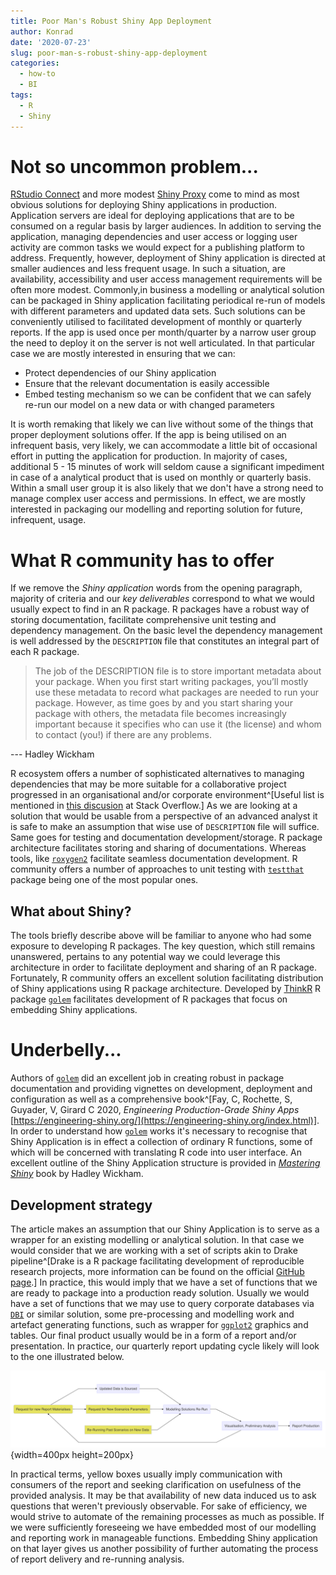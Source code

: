 ```yaml
---
title: Poor Man's Robust Shiny App Deployment
author: Konrad
date: '2020-07-23'
slug: poor-man-s-robust-shiny-app-deployment
categories:
  - how-to
  - BI
tags:
  - R
  - Shiny
---
```


# Not so uncommon problem...

[RStudio Connect](https://rstudio.com/products/connect/) and more modest [Shiny Proxy](https://www.shinyproxy.io) come to mind as most obvious solutions for deploying Shiny applications in production. Application servers are ideal for deploying applications that are to be consumed on a regular basis by larger audiences. In addition to serving the application, managing dependencies and user access or logging user activity are common tasks we would expect for a publishing platform to address. Frequently, however, deployment of Shiny application is directed at smaller audiences and less frequent usage. In such a situation, are availability, accessibility and user access management requirements will be often more modest. Commonly,in business a modelling or analytical solution can be packaged in Shiny application facilitating periodical re-run of models with different parameters and updated data sets. Such solutions can be conveniently utilised to facilitated development of monthly or quarterly reports. If the app is used once per month/quarter by a narrow user group the need to deploy it on the server is not well articulated. In that particular case we are mostly interested in ensuring that we can:

- Protect dependencies of our Shiny application
- Ensure that the relevant documentation is easily accessible
- Embed testing mechanism so we can be confident that we can safely re-run our model on a new data or with changed parameters

It is worth remaking that likely we can live without some of the things that proper deployment solutions offer. If the app is being utilised on an infrequent basis, very likely, we can accommodate a little bit of occasional effort in putting the application for production. In majority of cases, additional 5 - 15 minutes of work will seldom cause a significant impediment in case of a analytical product that is used on monthly or quarterly basis. Within a small user group it is also likely that we don't have a strong need to manage complex user access and permissions. In effect, we are mostly interested in packaging our modelling and reporting solution for future, infrequent, usage.

# What R community has to offer

If we remove the *Shiny application* words from the opening paragraph, majority of criteria and our *key deliverables* correspond to what we would usually expect to find in an R package. R packages have a robust way of storing documentation, facilitate comprehensive unit testing and dependency management. On the basic level the dependency management is well addressed by the `DESCRIPTION` file that constitutes an integral part of each R package.

> The job of the DESCRIPTION file is to store important metadata about your package. When you first start writing packages, you’ll mostly use these metadata to record what packages are needed to run your package. However, as time goes by and you start sharing your package with others, the metadata file becomes increasingly important because it specifies who can use it (the license) and whom to contact (you!) if there are any problems.

<footer>--- Hadley Wickham</footer>

R ecosystem offers a number of sophisticated alternatives to managing dependencies that may be more suitable for a collaborative project progressed in an organisational and/or corporate environment^[Useful list is mentioned in [this discusion](https://stackoverflow.com/q/43018752/1655567) at Stack Overflow.] As we are looking at a solution that would be usable from a perspective of an advanced analyst it is safe to make an assumption that wise use of `DESCRIPTION` file will suffice. Same goes for testing and documentation development/storage. R package architecture facilitates storing and sharing of documentations. Whereas tools, like [`roxygen2`](https://roxygen2.r-lib.org) facilitate seamless documentation development. R community offers a number of approaches to unit testing with  [`testthat`](https://testthat.r-lib.org) package being one of the most popular ones. 

## What about Shiny?

The tools briefly describe above will be familiar to anyone who had some exposure to developing R packages. The key question, which still remains unanswered, pertains to any potential way we could leverage this architecture in order to facilitate deployment and sharing of an R package. Fortunately, R community offers an excellent solution facilitating distribution of Shiny applications using R package architecture. Developed by [ThinkR](https://thinkr.fr/) R package [`golem`](https://github.com/ThinkR-open/golem) facilitates development of R packages that focus on embedding Shiny applications.

# Underbelly... 

Authors of [`golem`](https://github.com/ThinkR-open/golem)  did an excellent job in creating robust in package documentation and providing vignettes on development, deployment and configuration as well as a comprehensive book^[Fay, C, Rochette, S, Guyader, V, Girard C 2020, *Engineering Production-Grade Shiny Apps* [https://engineering-shiny.org/](https://engineering-shiny.org/index.html)]. In order to understand how [`golem`](https://github.com/ThinkR-open/golem) works it's necessary to recognise that Shiny Application is in effect a collection of ordinary R functions, some of which will be concerned with translating R code into user interface. An excellent outline of the Shiny Application structure is provided in [*Mastering Shiny*](https://mastering-shiny.org) book by Hadley Wickham.

## Development strategy

The article makes an assumption that our Shiny Application is to serve as a wrapper for an existing modelling or analytical solution. In that case we would consider that we are working with a set of scripts akin to Drake pipeline^[Drake is a R package facilitating development of reproducible research projects, more information can be found on the official [GitHub page](https://github.com/ropensci/drake).] In practice, this would imply that we have a set of functions that we are ready to package into a production ready solution. Usually we would have a set of functions that we may use to query corporate databases via [`DBI`](https://github.com/r-dbi/DBI) or similar solution, some pre-processing and modelling work and artefact generating functions, such as wrapper for [`ggplot2`](https://ggplot2.tidyverse.org) graphics and tables. Our final product usually would be in a form of a report and/or presentation. In practice, our quarterly report updating cycle likely will look to the one illustrated below.



![Analytical BI/Modelling Flow](images/bi_analytical_flow.png){width=400px height=200px}

In practical terms, yellow boxes usually imply communication with consumers of the report and seeking clarification on usefulness of the provided analysis. It may be that availability of new data induced us to ask questions that weren't previously observable. For sake of efficiency, we would strive to automate of the remaining processes as much as possible. If we were sufficiently foreseeing we have embedded most of our modelling and reporting work in manageable functions. Embedding Shiny application on that layer gives us another possibility of further automating the process of report delivery and re-running analysis. 

